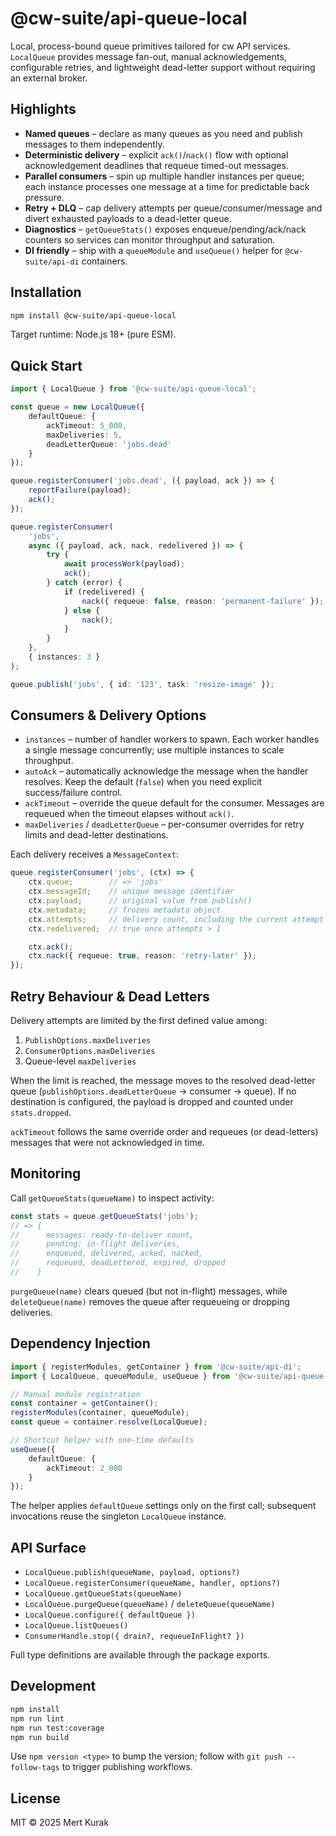 # @cw-suite/api-queue-local

Local, process-bound queue primitives tailored for cw API services. `LocalQueue`
provides message fan-out, manual acknowledgements, configurable retries, and
lightweight dead-letter support without requiring an external broker.

## Highlights
- **Named queues** – declare as many queues as you need and publish messages to
  them independently.
- **Deterministic delivery** – explicit `ack()`/`nack()` flow with optional
  acknowledgement deadlines that requeue timed-out messages.
- **Parallel consumers** – spin up multiple handler instances per queue; each
  instance processes one message at a time for predictable back pressure.
- **Retry + DLQ** – cap delivery attempts per queue/consumer/message and divert
  exhausted payloads to a dead-letter queue.
- **Diagnostics** – `getQueueStats()` exposes enqueue/pending/ack/nack counters
  so services can monitor throughput and saturation.
- **DI friendly** – ship with a `queueModule` and `useQueue()` helper for
  `@cw-suite/api-di` containers.

## Installation

```bash
npm install @cw-suite/api-queue-local
```

Target runtime: Node.js 18+ (pure ESM).

## Quick Start

```ts
import { LocalQueue } from '@cw-suite/api-queue-local';

const queue = new LocalQueue({
    defaultQueue: {
        ackTimeout: 5_000,
        maxDeliveries: 5,
        deadLetterQueue: 'jobs.dead'
    }
});

queue.registerConsumer('jobs.dead', ({ payload, ack }) => {
    reportFailure(payload);
    ack();
});

queue.registerConsumer(
    'jobs',
    async ({ payload, ack, nack, redelivered }) => {
        try {
            await processWork(payload);
            ack();
        } catch (error) {
            if (redelivered) {
                nack({ requeue: false, reason: 'permanent-failure' });
            } else {
                nack();
            }
        }
    },
    { instances: 3 }
);

queue.publish('jobs', { id: '123', task: 'resize-image' });
```

## Consumers & Delivery Options

- `instances` – number of handler workers to spawn. Each worker handles a single
  message concurrently; use multiple instances to scale throughput.
- `autoAck` – automatically acknowledge the message when the handler resolves.
  Keep the default (`false`) when you need explicit success/failure control.
- `ackTimeout` – override the queue default for the consumer. Messages are
  requeued when the timeout elapses without `ack()`.
- `maxDeliveries` / `deadLetterQueue` – per-consumer overrides for retry limits
  and dead-letter destinations.

Each delivery receives a `MessageContext`:

```ts
queue.registerConsumer('jobs', (ctx) => {
    ctx.queue;        // => 'jobs'
    ctx.messageId;    // unique message identifier
    ctx.payload;      // original value from publish()
    ctx.metadata;     // frozen metadata object
    ctx.attempts;     // delivery count, including the current attempt
    ctx.redelivered;  // true once attempts > 1

    ctx.ack();
    ctx.nack({ requeue: true, reason: 'retry-later' });
});
```

## Retry Behaviour & Dead Letters

Delivery attempts are limited by the first defined value among:

1. `PublishOptions.maxDeliveries`
2. `ConsumerOptions.maxDeliveries`
3. Queue-level `maxDeliveries`

When the limit is reached, the message moves to the resolved dead-letter queue
(`publishOptions.deadLetterQueue` → consumer → queue). If no destination is
configured, the payload is dropped and counted under `stats.dropped`.

`ackTimeout` follows the same override order and requeues (or dead-letters)
messages that were not acknowledged in time.

## Monitoring

Call `getQueueStats(queueName)` to inspect activity:

```ts
const stats = queue.getQueueStats('jobs');
// => {
//      messages: ready-to-deliver count,
//      pending: in-flight deliveries,
//      enqueued, delivered, acked, nacked,
//      requeued, deadLettered, expired, dropped
//    }
```

`purgeQueue(name)` clears queued (but not in-flight) messages, while
`deleteQueue(name)` removes the queue after requeueing or dropping deliveries.

## Dependency Injection

```ts
import { registerModules, getContainer } from '@cw-suite/api-di';
import { LocalQueue, queueModule, useQueue } from '@cw-suite/api-queue-local';

// Manual module registration
const container = getContainer();
registerModules(container, queueModule);
const queue = container.resolve(LocalQueue);

// Shortcut helper with one-time defaults
useQueue({
    defaultQueue: {
        ackTimeout: 2_000
    }
});
```

The helper applies `defaultQueue` settings only on the first call; subsequent
invocations reuse the singleton `LocalQueue` instance.

## API Surface

- `LocalQueue.publish(queueName, payload, options?)`
- `LocalQueue.registerConsumer(queueName, handler, options?)`
- `LocalQueue.getQueueStats(queueName)`
- `LocalQueue.purgeQueue(queueName)` / `deleteQueue(queueName)`
- `LocalQueue.configure({ defaultQueue })`
- `LocalQueue.listQueues()`
- `ConsumerHandle.stop({ drain?, requeueInFlight? })`

Full type definitions are available through the package exports.

## Development

```bash
npm install
npm run lint
npm run test:coverage
npm run build
```

Use `npm version <type>` to bump the version; follow with `git push --follow-tags` to trigger publishing workflows.

## License

MIT © 2025 Mert Kurak
